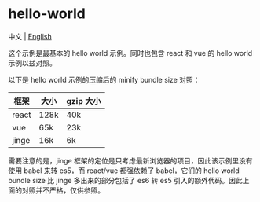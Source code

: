 # hello-world

中文 | [English](./)

这个示例是最基本的 hello world 示例。同时也包含 react 和 vue 的 hello world 示例以兹对照。

以下是 hello world 示例的压缩后的 minify bundle size 对照：

| 框架 | 大小 |  gzip 大小 |
| ---  | ----| ----------|
| react |  128k |  40k   |
| vue   |  65k  |  23k   |
| jinge |  16k |   6k |

需要注意的是，jinge 框架的定位是只考虑最新浏览器的项目，因此该示例里没有使用 babel 来转 es5，而 react/vue 都强依赖了 babel，它们的 hello world bundle size 比 jinge 多出来的部分包括了 es6 转 es5 引入的额外代码。因此上面的对照并不严格，仅供参照。